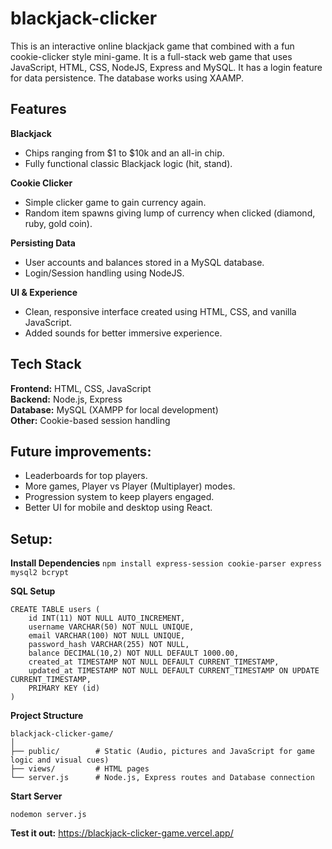 # blackjack-clicker
This is an interactive online blackjack game that combined with a fun cookie-clicker style mini-game. It is a full-stack web game that uses JavaScript, HTML, CSS, NodeJS, Express and MySQL. It has a login feature for data persistence. The database works using XAAMP.

## Features

**Blackjack**
- Chips ranging from $1 to $10k and an all-in chip.
- Fully functional classic Blackjack logic (hit, stand).

**Cookie Clicker**
- Simple clicker game to gain currency again.
- Random item spawns giving lump of currency when clicked (diamond, ruby, gold coin).

**Persisting Data**
- User accounts and balances stored in a MySQL database.
- Login/Session handling using NodeJS.

**UI & Experience**
- Clean, responsive interface created using HTML, CSS, and vanilla JavaScript.
- Added sounds for better immersive experience.

## Tech Stack

**Frontend:** HTML, CSS, JavaScript  
**Backend:** Node.js, Express  
**Database:** MySQL (XAMPP for local development)  
**Other:** Cookie-based session handling 

## Future improvements:
- Leaderboards for top players.
- More games, Player vs Player (Multiplayer) modes.
- Progression system to keep players engaged.
- Better UI for mobile and desktop using React.

## Setup:

**Install Dependencies**
```npm install express-session cookie-parser express mysql2 bcrypt```

**SQL Setup**
```
CREATE TABLE users (
    id INT(11) NOT NULL AUTO_INCREMENT,
    username VARCHAR(50) NOT NULL UNIQUE,
    email VARCHAR(100) NOT NULL UNIQUE,
    password_hash VARCHAR(255) NOT NULL,
    balance DECIMAL(10,2) NOT NULL DEFAULT 1000.00,
    created_at TIMESTAMP NOT NULL DEFAULT CURRENT_TIMESTAMP,
    updated_at TIMESTAMP NOT NULL DEFAULT CURRENT_TIMESTAMP ON UPDATE CURRENT_TIMESTAMP,
    PRIMARY KEY (id)
)
```

**Project Structure**
```
blackjack-clicker-game/
│
├── public/        # Static (Audio, pictures and JavaScript for game logic and visual cues)
├── views/         # HTML pages
└── server.js      # Node.js, Express routes and Database connection
```

**Start Server**
```
nodemon server.js
```

**Test it out:** https://blackjack-clicker-game.vercel.app/
